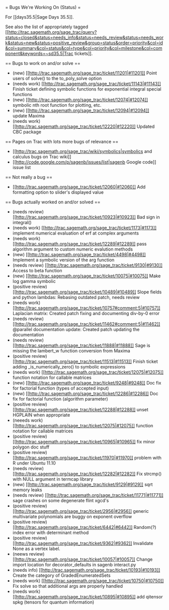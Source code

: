 = Bugs We're Working On (Status) =

For [[days35.5|Sage Days 35.5]].

See also the list of appropriately tagged [[http://trac.sagemath.org/sage_trac/query?status=closed&status=needs_info&status=needs_review&status=needs_work&status=new&status=positive_review&group=status&order=priority&col=id&col=summary&col=status&col=type&col=priority&col=milestone&col=component&keywords=~sd35.5|Trac tickets]].

== Bugs to work on and/or solve ==

 * (new) [[http://trac.sagemath.org/sage_trac/ticket/11201|#11201]] Point users of solve() to the to_poly_solve option
 * (needs work) [[http://trac.sagemath.org/sage_trac/ticket/11143|#11143]] Finish ticket defining symbolic functions for exponential integral special functions
 * (new) [[http://trac.sagemath.org/sage_trac/ticket/12074|#12074]] symbolic nth root function for plotting, etc.
 * (new) [[http://trac.sagemath.org/sage_trac/ticket/12094|#12094]] update Maxima
 * (needs work) [[http://trac.sagemath.org/sage_trac/ticket/12220|#12220]] Updated CBC package
 
== Pages on Trac with lots more bugs of relevance ==
 * [[http://trac.sagemath.org/sage_trac/wiki/symbolics|symbolics and calculus bugs on Trac wiki]]
 * [[http://code.google.com/p/sagenb/issues/list|sagenb Google code]] issue list

== Not really a bug ==

 * [[http://trac.sagemath.org/sage_trac/ticket/12060|#12060]] Add formatting option to slider's displayed value 

== Bugs actually worked on and/or solved ==

 * (needs review) [[http://trac.sagemath.org/sage_trac/ticket/10923|#10923]] Bad sign in integral()
 * (needs work) [[http://trac.sagemath.org/sage_trac/ticket/1173|#1173]] implement numerical evaluation of erf at complex arguments
 * (needs work) [[http://trac.sagemath.org/sage_trac/ticket/12289|#12289]] pass algorithm argument to custom numeric evalution methods
 * (new) [[http://trac.sagemath.org/sage_trac/ticket/4498|#4498]] Implement a symbolic version of the arg function
 * (needs review) [[http://trac.sagemath.org/sage_trac/ticket/9130|#9130]] Access to beta function
 * (new) [[http://trac.sagemath.org/sage_trac/ticket/10075|#10075]] Make log gamma symbolic
 * (positive review) [[http://trac.sagemath.org/sage_trac/ticket/10489|#10489]] Slope fields and python lambdas: Rebasing outdated patch, needs review
 * (needs work) [[http://trac.sagemath.org/sage_trac/ticket/10757#comment:5|#10757]] Laplacian matrix: Created patch fixing and documenting div-by-0 error
 * (needs review) [[http://trac.sagemath.org/sage_trac/ticket/11462#comment:5|#11462]] @parallel documentation update: Created patch updating the documentation
 * (needs review) [[http://trac.sagemath.org/sage_trac/ticket/11888|#11888]] Sage is missing the lambert_w function conversion from Maxima
 * (positive review) [[http://trac.sagemath.org/sage_trac/ticket/11513|#11513]] Finish ticket adding _is_numerically_zero() to symbolic expressions
 * (needs work) [[http://trac.sagemath.org/sage_trac/ticket/12075|#12075]] function notation for callable matrices
 * (new) [[http://trac.sagemath.org/sage_trac/ticket/9248|#9248]] Doc fix for factorial function (types of accepted input)
 * (new) [[http://trac.sagemath.org/sage_trac/ticket/12286|#12286]] Doc fix for factorial function (algorithm parameter) 
 * (positive review) [[http://trac.sagemath.org/sage_trac/ticket/12288|#12288]] unset HGPLAIN when appropriate
 * (neeeds work) [[http://trac.sagemath.org/sage_trac/ticket/12075|#12075]] function notation for callable matrices
 * (positive review) [[http://trac.sagemath.org/sage_trac/ticket/10965|#10965]] fix minor polygon doc stuff
 * (positive review) [[http://trac.sagemath.org/sage_trac/ticket/11970|#11970]] problem with R under Ubuntu 11.10
 * (needs review) [[http://trac.sagemath.org/sage_trac/ticket/12282|#12282]] Fix strcmp() with NULL argument in termcap library
 * (new) [[http://trac.sagemath.org/sage_trac/ticket/9129|#9129]] sqrt memory leaks
 * (needs review) [[http://trac.sagemath.org/sage_trac/ticket/11771|#11771]] sage crashes on some degenerate flint xgcd's
 * (positive review) [[http://trac.sagemath.org/sage_trac/ticket/2956|#2956]] generic multivariate polynomials are buggy on exponent overflow
 * (positive review) [[http://trac.sagemath.org/sage_trac/ticket/6442|#6442]] Random(?) index error with determinant method
 * (positive review) [[http://trac.sagemath.org/sage_trac/ticket/9362|#9362]] Invalidate None as a vertex label.
 * (neews review) [[http://trac.sagemath.org/sage_trac/ticket/10057|#10057]] Change import location for decorator_defaults in sagenb interact.py
 * (needs info) [[http://trac.sagemath.org/sage_trac/ticket/10193|#10193]] Create the category of GradedEnumeratedSets
 * (needs work) [[http://trac.sagemath.org/sage_trac/ticket/10750|#10750]] Fix solve so that additional args are properly handled
 * (needs work) [[http://trac.sagemath.org/sage_trac/ticket/10895|#10895]] add qitensor spkg (tensors for quantum information)
